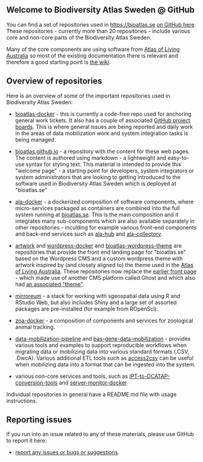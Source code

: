 <!-- README.md is generated from README.Rmd. Please edit that file -->
Welcome to Biodiversity Atlas Sweden @ GitHub
---------------------------------------------

You can find a set of repositories used in <https://bioatlas.se> [on GitHub here](https://github.com/bioatlas). These repositories - currently more than 20 repositories - include various core and non-core parts of the Biodiversity Atlas Sweden.

Many of the core components are using software from [Atlas of Living Australia](https://github.com/AtlasOfLivingAustralia) so most of the existing documentation there is relevant and therefore a good starting point is [the wiki](https://github.com/AtlasOfLivingAustralia/documentation/wiki).

Overview of repositories
------------------------

Here is an overview of some of the important repositories used in Biodiversity Atlas Sweden:

-   [bioatlas-docker](https://github.com/bioatlas/ala-docker) - this is currently a code-free repo used for anchoring general work tickets. It also has a couple of associated [GitHub project boards](https://help.github.com/articles/tracking-the-progress-of-your-work-with-project-boards/). This is where general issues are being reported and daily work in the areas of data mobilization work and system integration tasks is being managed.

-   [bioatlas.github.io](https://github.com/bioatlas/bioatlas.github.io) - a repository with the content for these web pages. The content is authored using markdown - a lightweight and easy-to-use syntax for styling text. This material is intended to provide this "welcome page" - a starting point for developers, system integrators or system administrators that are looking to getting introduced to the software used in Biodiversity Atlas Sweden which is deployed at "bioatlas.se"

-   [ala-docker](https://github.com/bioatlas/ala-docker) - a dockerized composition of software components, where micro-services packaged as containers are combined into the full system running at [bioatlas.se](https://bioatlas.se). This is the main composition and it integrates many sub-components which are also available separately in other repositories - inculding for example various front-end components and back-end services such as [ala-hub](https://github.com/bioatlas/ala-hub) and [ala-collectory](https://github.com/bioatlas/ala-collectory).

-   [artwork](https://github.com/bioatlas/artwork) and [wordpress-docker](https://github.com/bioatlas/wordpress-docker) and [bioatlas-wordpress-theme](https://github.com/bioatlas/bioatlas-wordpress-theme) are repositories that provide the front end landing page for "bioatlas.se" based on the Wordpress CMS and a custom wordpress theme with artwork inspired by (and closely aligned to) the theme used in the [Atlas of Living Australia](https://www.ala.org.au/). These repositories now replace the [earlier front page](https://github.com/bioatlas/ghost-docker) - which made use of another CMS platform called Ghost and which also had [an associated "theme"](https://github.com/bioatlas/gbifse-ghost).

-   [mirroreum](https://github.com/bioatlas/mirroreum) - a stack for working with sgeospatial data using R and RStudio Web, but also includes Shiny and a large set of assorted packages are pre-installed (for example from ROpenSci).

-   [zoa-docker](https://github.com/bioatlas/zoa-docker) - a composition of components and services for zoological animal tracking.

-   [data-mobilization-pipeline](https://github.com/bioatlas/data-mobilization-pipeline) and [bas-gene-data-mobilization](https://github.com/bioatlas/bas-gene-data-mobilization) - provides various tools and examples to support reproducible workflows when migrating data or mobilizing data into various standard formats (.CSV, .DwcA). Various additional ETL tools such as [access2csv](https://github.com/bioatlas/access2csv-docker) can be useful when mobilizing data into a format that can be ingested into the system.

-   various non-core services and tools, such as [IPT-to-DCATAP-conversion-tools](https://github.com/bioatlas/dcatap-swe-docker) and [server-monitor-docker](https://github.com/bioatlas/server-monitor-docker)

Individual repositories in general have a README.md file with usage instructions.

Reporting issues
----------------

If you run into an issue related to any of these materials, please use GitHub to report it here:

-   [report any issues or bugs or suggestions](https://github.com/bioatlas/bioatlas-docker/issues).

